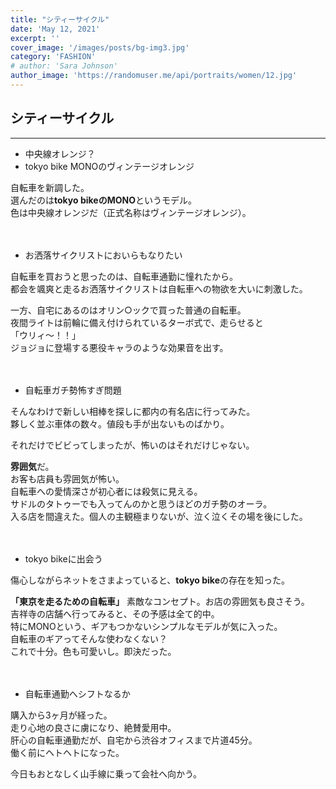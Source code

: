 ```yaml
---
title: "シティーサイクル"
date: 'May 12, 2021'
excerpt: ''
cover_image: '/images/posts/bg-img3.jpg'
category: 'FASHION'
# author: 'Sara Johnson'
author_image: 'https://randomuser.me/api/portraits/women/12.jpg'
---
```


## シティーサイクル

---

- 中央線オレンジ？  
- tokyo bike MONOのヴィンテージオレンジ  


自転車を新調した。  
選んだのは**tokyo bikeのMONO**というモデル。  
色は中央線オレンジだ（正式名称はヴィンテージオレンジ）。<br><br><br>

- お洒落サイクリストにおいらもなりたい  

自転車を買おうと思ったのは、自転車通勤に憧れたから。  
都会を颯爽と走るお洒落サイクリストは自転車への物欲を大いに刺激した。  

一方、自宅にあるのはオリン○ックで買った普通の自転車。  
夜間ライトは前輪に備え付けられているターボ式で、走らせると  
「ウリィ〜！！」  
ジョジョに登場する悪役キャラのような効果音を出す。<br><br><br>

- 自転車ガチ勢怖すぎ問題  

そんなわけで新しい相棒を探しに都内の有名店に行ってみた。  
夥しく並ぶ車体の数々。値段も手が出ないものばかり。  

それだけでビビってしまったが、怖いのはそれだけじゃない。  

**雰囲気**だ。  
お客も店員も雰囲気が怖い。  
自転車への愛情深さが初心者には殺気に見える。  
サドルのタトゥーでも入ってんのかと思うほどのガチ勢のオーラ。    
入る店を間違えた。個人の主観極まりないが、泣く泣くその場を後にした。<br><br><br>

- tokyo bikeに出会う  

傷心しながらネットをさまよっていると、**tokyo bike**の存在を知った。

  **「東京を走るための自転車」**
素敵なコンセプト。お店の雰囲気も良さそう。  
吉祥寺の店舗へ行ってみると、その予感は全て的中。  
特にMONOという、ギアもつかないシンプルなモデルが気に入った。  
自転車のギアってそんな使わなくない？  
これで十分。色も可愛いし。即決だった。<br><br><br>

- 自転車通勤へシフトなるか  

購入から3ヶ月が経った。  
走り心地の良さに虜になり、絶賛愛用中。  
肝心の自転車通勤だが、自宅から渋谷オフィスまで片道45分。  
働く前にヘトヘトになった。  

今日もおとなしく山手線に乗って会社へ向かう。<br><br><br>
